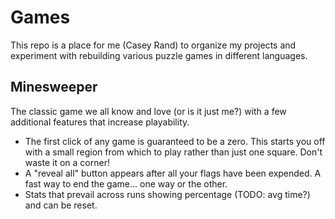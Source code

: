 # Games
This repo is a place for me (Casey Rand) to organize my projects and experiment with rebuilding various puzzle games in different languages.
## Minesweeper
The classic game we all know and love (or is it just me?) with a few additional features that increase playability.
* The first click of any game is guaranteed to be a zero. This starts you off with a small region from which to play rather than just one square. Don't waste it on a corner!
* A "reveal all" button appears after all your flags have been expended. A fast way to end the game... one way or the other.
* Stats that prevail across runs showing percentage (TODO: avg time?) and can be reset.
